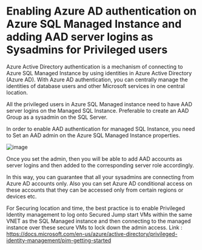# Enabling Azure AD authentication on Azure SQL Managed Instance and adding AAD server logins as Sysadmins for Privileged users

Azure Active Directory authentication is a mechanism of connecting to Azure SQL Managed Instance by using identities in Azure Active Directory (Azure AD). With Azure AD authentication, you can centrally manage the identities of database users and other Microsoft services in one central location.

All the privileged users in Azure SQL Managed instance need to have AAD server logins on the Managed SQL Instance. Preferable to create an AAD Group as a sysadmin on the SQL Server.

In order to enable AAD authentication for managed SQL Instance, you need to Set an AAD admin on the Azure SQL Managed Instance properties. 

![image](https://user-images.githubusercontent.com/22504173/75589234-403b6180-5a48-11ea-9ecb-051c514f0311.png)


Once you set the admin, then you will be able to add AAD accounts as server logins and then added to the corresponding server role accordingly.





In this way, you can guarantee that all your sysadmins are connecting from Azure AD accounts only. Also you can set Azure AD conditional access on these accounts that they can be accessed only from certain regions or devices etc.

For Securing location and time, the best practice is to enable Privileged Identity management to log onto Secured Jump start VMs within the same VNET as the SQL Managed instance and then connecting to the managed instance over these secure VMs to lock down the admin access. Link : https://docs.microsoft.com/en-us/azure/active-directory/privileged-identity-management/pim-getting-started


 
